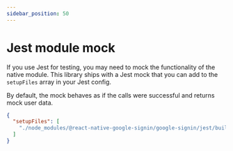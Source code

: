 ```yaml
---
sidebar_position: 50
---
```


# Jest module mock

If you use Jest for testing, you may need to mock the functionality of the native module. This library ships with a Jest mock that you can add to the `setupFiles` array in your Jest config.

By default, the mock behaves as if the calls were successful and returns mock user data.

```json title="jest.config.js|ts|mjs|cjs|json"
{
  "setupFiles": [
    "./node_modules/@react-native-google-signin/google-signin/jest/build/jest/setup.js"
  ]
}
```
